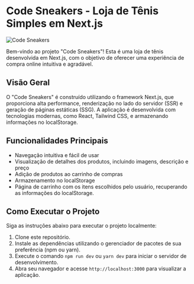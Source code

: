 # Code Sneakers - Loja de Tênis Simples em Next.js

![Code Sneakers](https://i.imgur.com/I97KIHr.png)

Bem-vindo ao projeto "Code Sneakers"! Esta é uma loja de tênis desenvolvida em Next.js, com o objetivo de oferecer uma experiência de compra online intuitiva e agradável.

## Visão Geral

O "Code Sneakers" é construído utilizando o framework Next.js, que proporciona alta performance, renderização no lado do servidor (SSR) e geração de páginas estáticas (SSG). A aplicação é desenvolvida com tecnologias modernas, como React, Tailwind CSS, e armazenando informações no localStorage.

## Funcionalidades Principais

- Navegação intuitiva e fácil de usar
- Visualização de detalhes dos produtos, incluindo imagens, descrição e preço
- Adição de produtos ao carrinho de compras
- Armazenamento no localStorage
- Página de carrinho com os itens escolhidos pelo usuário, recuperando as informações do localStorage.

## Como Executar o Projeto

Siga as instruções abaixo para executar o projeto localmente:

1. Clone este repositório.
2. Instale as dependências utilizando o gerenciador de pacotes de sua preferência (npm ou yarn).
3. Execute o comando `npm run dev` ou `yarn dev` para iniciar o servidor de desenvolvimento.
4. Abra seu navegador e acesse `http://localhost:3000` para visualizar a aplicação.

